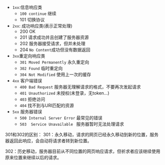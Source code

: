 - `1xx`:信息响应类
  - `100 continue` 继续
  - 101 切换协议
- `2xx`: 成功响应类(表示正常处理)
  - 200 OK
  - 201 请求成功并且创建了服务器资源
  - 202 服务器接受请求，但并未处理
  - 204 `No Content`成功但没有数据返回
- `3xx`重定向响应类
  - `301 Moved Permanently` 永久重定向
  - `302 Found` 临时重定向
  - `304 Not Modified` 使用上一次的缓存
- `4xx` 客户端错误
  - `400 Bad Request` 服务器无理解请求的格式，不要再次发起请求
  - `401 Unauthorized` 未授权(未登录，无token...)
  - `403` 拒绝访问
  - `404` 找不到与URI匹配的资源
- `5xx` 服务器错误
  - `500 Internal Server Error` 最常见的错误
  - `503  Service Unavailable ` 服务器暂时无法处理请求

301和302的区别：
301：永久移动，请求的网页已经永久移动到新的位置，服务器返回此响应，会自动将请求者转到新位置。

302：历史移动，服务器目前从不同位置的网页响应请求，但祈求者应该继续使用原来位置来继续以后的请求。